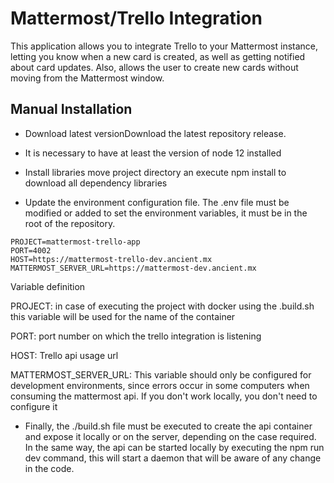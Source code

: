 # Mattermost/Trello Integration

This application allows you to integrate Trello to your 
Mattermost instance, letting you know when a new 
card is created, as well as getting notified about card 
updates. 
Also, allows the user to create new cards without 
moving from the Mattermost window.

## Manual Installation
*  Download latest versionDownload the latest repository release.

* It is necessary to have at least the version of node 12 installed

*  Install libraries move project directory an execute npm install to download all dependency libraries

*  Update the environment configuration file. The .env file must be modified or added to set the environment variables, it must be in the root of the repository.

```
PROJECT=mattermost-trello-app
PORT=4002
HOST=https://mattermost-trello-dev.ancient.mx
MATTERMOST_SERVER_URL=https://mattermost-dev.ancient.mx
```

Variable definition

PROJECT: in case of executing the project with docker using the .build.sh this variable will be used for the name of the container

PORT: port number on which the trello integration is listening

HOST: Trello api usage url

MATTERMOST_SERVER_URL: This variable should only be configured for development environments, since errors occur in some computers when consuming the mattermost api.
If you don't work locally, you don't need to configure it

* Finally, the ./build.sh file must be executed to create the api container and expose it locally or on the server, depending on the case required. In the same way, the api can be started locally by executing the npm run dev command, this will start a daemon that will be aware of any change in the code.


